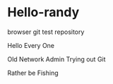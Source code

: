 # Hello-randy
browser git test repository 

Hello Every One

Old Network Admin 
Trying out Git

Rather be Fishing
